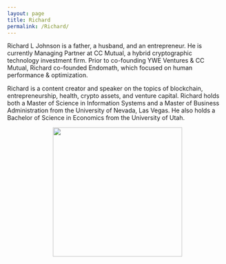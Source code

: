 ```yaml
---
layout: page
title: Richard
permalink: /Richard/
---
```


Richard L Johnson is a father, a husband, and an entrepreneur. He is currently Managing Partner at CC Mutual, a hybrid cryptographic technology investment firm. Prior to co-founding YWE Ventures & CC Mutual, Richard co-founded Endomath, which focused on human performance & optimization.

Richard is a content creator and speaker on the topics of blockchain, entrepreneurship, health, crypto assets, and venture capital. Richard holds both a Master of Science in Information Systems and a Master of Business Administration from the University of Nevada, Las Vegas. He also holds a Bachelor of Science in Economics from the University of Utah.

<figure><center>
  <img width="300" src="https://gallery.mailchimp.com/96050d6198733cfea0f26d4cd/images/228a31b9-d89c-423e-90f2-9ce63e78d9fe.jpeg"/>
</center></figure>
